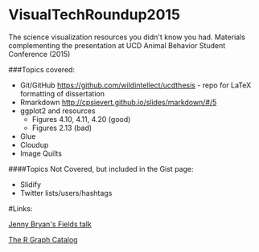 # VisualTechRoundup2015
The science visualization resources you didn't know you had.  Materials complementing the presentation at UCD Animal Behavior Student Conference (2015)

###Topics covered:

* Git/GitHub
    https://github.com/wildintellect/ucdthesis - repo for LaTeX formatting of dissertation
* Rmarkdown
   http://cpsievert.github.io/slides/markdown/#/5
* ggplot2 and resources
    - Figures 4.10, 4.11, 4.20 (good)
    - Figures 2.13 (bad)
* Glue
* Cloudup
* Image Quilts

####Topics Not Covered, but included in the Gist page:
* Slidify
* Twitter lists/users/hashtags


#Links:

[Jenny Bryan's Fields talk](http://www.fields.utoronto.ca/video-archive/static/2015/02/318-4374/mergedvideo.ogv) 

[The R Graph Catalog](http://shinyapps.stat.ubc.ca/r-graph-catalog/)


